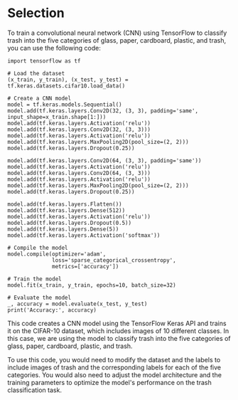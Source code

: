 # Selection
To train a convolutional neural network (CNN) using TensorFlow to classify trash into the five categories of glass, paper, cardboard, plastic, and trash, you can use the following code:

```
import tensorflow as tf

# Load the dataset
(x_train, y_train), (x_test, y_test) = tf.keras.datasets.cifar10.load_data()

# Create a CNN model
model = tf.keras.models.Sequential()
model.add(tf.keras.layers.Conv2D(32, (3, 3), padding='same', input_shape=x_train.shape[1:]))
model.add(tf.keras.layers.Activation('relu'))
model.add(tf.keras.layers.Conv2D(32, (3, 3)))
model.add(tf.keras.layers.Activation('relu'))
model.add(tf.keras.layers.MaxPooling2D(pool_size=(2, 2)))
model.add(tf.keras.layers.Dropout(0.25))

model.add(tf.keras.layers.Conv2D(64, (3, 3), padding='same'))
model.add(tf.keras.layers.Activation('relu'))
model.add(tf.keras.layers.Conv2D(64, (3, 3)))
model.add(tf.keras.layers.Activation('relu'))
model.add(tf.keras.layers.MaxPooling2D(pool_size=(2, 2)))
model.add(tf.keras.layers.Dropout(0.25))

model.add(tf.keras.layers.Flatten())
model.add(tf.keras.layers.Dense(512))
model.add(tf.keras.layers.Activation('relu'))
model.add(tf.keras.layers.Dropout(0.5))
model.add(tf.keras.layers.Dense(5))
model.add(tf.keras.layers.Activation('softmax'))

# Compile the model
model.compile(optimizer='adam',
              loss='sparse_categorical_crossentropy',
              metrics=['accuracy'])

# Train the model
model.fit(x_train, y_train, epochs=10, batch_size=32)

# Evaluate the model
_, accuracy = model.evaluate(x_test, y_test)
print('Accuracy:', accuracy)
```
This code creates a CNN model using the TensorFlow Keras API and trains it on the CIFAR-10 dataset, which includes images of 10 different classes. In this case, we are using the model to classify trash into the five categories of glass, paper, cardboard, plastic, and trash.

To use this code, you would need to modify the dataset and the labels to include images of trash and the corresponding labels for each of the five categories. You would also need to adjust the model architecture and the training parameters to optimize the model's performance on the trash classification task.

